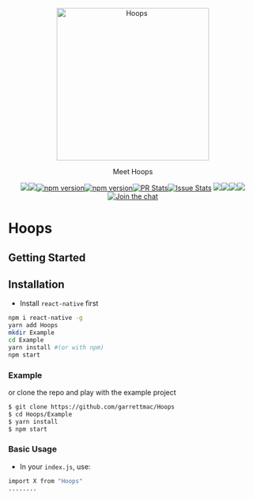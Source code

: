 <p align="center"><img alt="Hoops" src="snapshots/Hoops/Hoops.jpg" width="308"></p><p align="center">Meet Hoops</p><p align="center"><a href="http://standardjs.com/"><img  src="https://img.shields.io/badge/code style-standard-brightgreen.svg?style=flat-square"></a><a href="http://standardjs.com/"><img  src="https://img.shields.io/github/downloads/atom/atom/latest/total.svg"></a><a href="https://npmjs.org/package/Hoops"><img alt="npm version" src="http://img.shields.io/npm/v/Hoops.svg?style=flat-square"></a><a href="https://npmjs.org/package/Hoops"><img alt="npm version" src="http://img.shields.io/npm/dm/Hoops.svg?style=flat-square"></a><a href="https://github.com/garrettmac/Hoops/pulls?q=is:pr is:closed"><img alt="PR Stats" src="https://img.shields.io/issuestats/i/github/garrettmac/Hoops.svg?style=flat-square"></a><a href="https://github.com/garrettmac/Hoops/issues?q=is:issue is:closed"><img alt="Issue Stats" src="https://img.shields.io/issuestats/p/github/garrettmac/Hoops.svg" style="flat-square"></a>   <a><img  src="https://img.shields.io/github/forks/garrettmac/Hoops.svg"/></a><a><img  src="https://img.shields.io/github/stars/garrettmac/Hoops.svg"/></a><a><img  src="https://img.shields.io/badge/license-MIT-blue.svg"/><a><img  src="https://img.shields.io/twitter/url/https/github.com/garrettmac/Hoops.svg?style=social"></a><a href="https://gitter.im/garrettmac/Hoops?utm_source=badge&utm_medium=badge&utm_campaign=pr-badge&utm_content=badge"><img alt="Join the chat" src="https://badges.gitter.im/garrettmac/Hoops.svg"></a></p>

# Hoops

## Getting Started

## Installation

- Install `react-native` first

```bash
npm i react-native -g
yarn add Hoops
mkdir Example
cd Example
yarn install #(or with npm)
npm start
```


### Example

or clone the repo and play with the example project

```bash
$ git clone https://github.com/garrettmac/Hoops
$ cd Hoops/Example
$ yarn install
$ npm start
```
### Basic Usage

- In your `index.js`, use:
```bash
import X from "Hoops"
........
```

